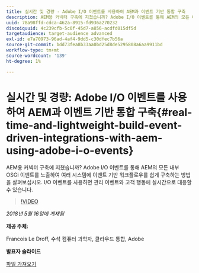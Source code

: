 ```yaml
---
title: 실시간 및 경량 - Adobe I/O 이벤트를 사용하여 AEM과 이벤트 기반 통합 구축
description: AEM용 커넥터 구축에 지쳤습니까? Adobe I/O 이벤트를 통해 AEM의 모든 내부 OSGi 이벤트를 노출하여 여러 시스템에 이벤트 기반 워크플로우를 쉽게 구축하는 방법을 살펴보십시오. I/O 이벤트를 사용하면 관리 이벤트와 고객 행동에 실시간으로 대응할 수 있습니다.
uuid: 78a98ffd-cdca-462a-8915-fd936a270232
discoiquuid: 4c239cfb-5c0f-45d7-a856-acdfd015df5d
targetaudience: target-audience advanced
exl-id: e7a70973-96ad-4af4-9dd5-c30dfec7b56a
source-git-commit: bdd73fea8b33aa0bd25d8de5295808a6aa9911bd
workflow-type: tm+mt
source-wordcount: '139'
ht-degree: 1%

---
```


# 실시간 및 경량: Adobe I/O 이벤트를 사용하여 AEM과 이벤트 기반 통합 구축{#real-time-and-lightweight-build-event-driven-integrations-with-aem-using-adobe-i-o-events}

AEM용 커넥터 구축에 지쳤습니까? Adobe I/O 이벤트를 통해 AEM의 모든 내부 OSGi 이벤트를 노출하여 여러 시스템에 이벤트 기반 워크플로우를 쉽게 구축하는 방법을 살펴보십시오. I/O 이벤트를 사용하면 관리 이벤트와 고객 행동에 실시간으로 대응할 수 있습니다.

>[!VIDEO](https://video.tv.adobe.com/v/22501/?quality=9)

*2018년 5월 16일에 게재됨*

**제공 주체:**

Francois Le Droff, 수석 컴퓨터 과학자, 클라우드 통합, Adobe

**발표자 슬라이드**

[파일 가져오기](assets/gem-2018-05-aem-events.pdf)

<!--
[Get back to the Overview](https://helpx.adobe.com/experience-manager/kt/eseminars/gems/aem-index.html)
-->
